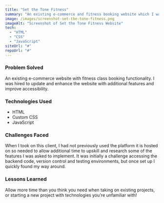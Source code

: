 ```yaml
---
title: "Set the Tone Fitness"
summary: "An existing e-commerce and fitness booking website which I was hired to update and enhance."
image: /images/screenshot-set-the-tone-fitness.png
imageAlt: "Screenshot of Set the Tone Fitness Website"
tech:
  - "HTML"
  - "CSS"
  - "JavaScript"
siteUrl: "#"
repoUrl: "#"
---
```


### Problem Solved

An existing e-commerce website with fitness class booking functionality. I was hired to update and enhance the website with additional features and improve accessibility.

### Technologies Used

- HTML
- Custom CSS
- JavaScript

### Challenges Faced

When I took on this client, I had not previously used the platform it is hosted on so needed to allow additional time to upskill and research some of the features I was asked to implement. It was initially a challenge accessing the backend code, version control and testing environments, but once set up I quickly found my way around. 

### Lessons Learned

Allow more time than you think you need when taking on existing projects, or starting a new project with technologies you're unfamiliar with! 